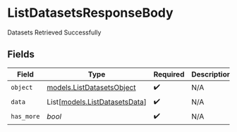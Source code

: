 # ListDatasetsResponseBody

Datasets Retrieved Successfully


## Fields

| Field                                                          | Type                                                           | Required                                                       | Description                                                    |
| -------------------------------------------------------------- | -------------------------------------------------------------- | -------------------------------------------------------------- | -------------------------------------------------------------- |
| `object`                                                       | [models.ListDatasetsObject](../models/listdatasetsobject.md)   | :heavy_check_mark:                                             | N/A                                                            |
| `data`                                                         | List[[models.ListDatasetsData](../models/listdatasetsdata.md)] | :heavy_check_mark:                                             | N/A                                                            |
| `has_more`                                                     | *bool*                                                         | :heavy_check_mark:                                             | N/A                                                            |